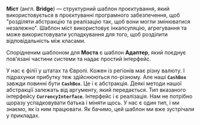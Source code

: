 **Міст** (англ. **Bridge**) — структурний шаблон проєктування, який використовується в проєктуванні програмного забезпечення,
щоб "розділяти абстракцію та реалізацію так, щоб вони могли змінюватися незалежно". Шаблон міст використовує
інкапсуляцію, агрегування та може використовувати успадкування для того, щоб розділити відповідальність між класами.

Спорідненим шаблоном для **Моста** є шаблон **Адаптер**, який поєднує пов'язані частини системи та надає
простий інтерфейс.

У нас є філії у штатах та Європі. Кожен із регіонів має різну валюту. І підрахунки прибутку теж здійснюються
по-різному. Але наші **`CashBox`** завжди повинні бути **`CashBox`**. Це і є абстракція.
Деякі методи нашої абстракції залежать від аргументу, який передається. Тип вказаного інтерфейсу **`CurrencyInterface`**.
Інтерфейс і є реалізація. Нам не потрібно щоразу успадковувати батька і міняти щось. У нас є один тип, і ми знаємо,
як із ним працювати. Як бачимо, цей шаблон ми вже зустрічали у прикладах.